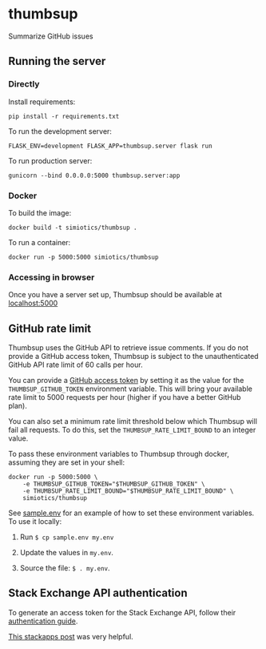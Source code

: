 # thumbsup
Summarize GitHub issues

## Running the server

### Directly

Install requirements:

```
pip install -r requirements.txt
```

To run the development server:
```
FLASK_ENV=development FLASK_APP=thumbsup.server flask run
```

To run production server:
```
gunicorn --bind 0.0.0.0:5000 thumbsup.server:app
```

### Docker

To build the image:

```
docker build -t simiotics/thumbsup .
```

To run a container:

```
docker run -p 5000:5000 simiotics/thumbsup
```

### Accessing in browser

Once you have a server set up, Thumbsup should be available at [localhost:5000](http://localhost:5000)

## GitHub rate limit

Thumbsup uses the GitHub API to retrieve issue comments. If you do not provide a GitHub access
token, Thumbsup is subject to the unauthenticated GitHub API rate limit of 60 calls per hour.

You can provide a [GitHub access token](https://help.github.com/en/github/authenticating-to-github/creating-a-personal-access-token-for-the-command-line)
by setting it as the value for the `THUMBSUP_GITHUB_TOKEN` environment variable. This will bring
your available rate limit to 5000 requests per hour (higher if you have a better GitHub plan).

You can also set a minimum rate limit threshold below which Thumbsup will fail all requests. To do
this, set the `THUMBSUP_RATE_LIMIT_BOUND` to an integer value.

To pass these environment variables to Thumbsup through docker, assuming they are set in your shell:

```
docker run -p 5000:5000 \
    -e THUMBSUP_GITHUB_TOKEN="$THUMBSUP_GITHUB_TOKEN" \
    -e THUMBSUP_RATE_LIMIT_BOUND="$THUMBSUP_RATE_LIMIT_BOUND" \
    simiotics/thumbsup
```

See [sample.env](./sample.env) for an example of how to set these environment variables. To use it
locally:

1. Run `$ cp sample.env my.env`

2. Update the values in `my.env`.

3. Source the file: `$ . my.env`.

## Stack Exchange API authentication

To generate an access token for the Stack Exchange API, follow their [authentication guide](https://api.stackexchange.com/docs/authentication).

[This stackapps post](https://stackapps.com/questions/8635/creating-personal-applications-using-stack-overflow-stack-exchange-api) was very helpful.
